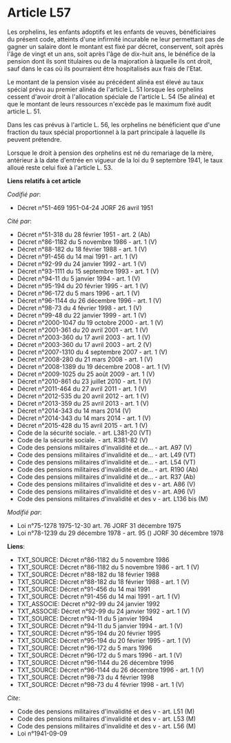 # Article L57

Les orphelins, les enfants adoptifs et les enfants de veuves, bénéficiaires du présent code, atteints d'une infirmité
incurable ne leur permettant pas de gagner un salaire dont le montant est fixé par décret, conservent, soit après l'âge de
vingt et un ans, soit après l'âge de dix-huit ans, le bénéfice de la pension dont ils sont titulaires ou de la majoration à
laquelle ils ont droit, sauf dans le cas où ils pourraient être hospitalisés aux frais de l'Etat.

Le montant de la pension visée au précédent alinéa est élevé au taux spécial prévu au premier alinéa de l'article L. 51
lorsque les orphelins cessent d'avoir droit à l'allocation spéciale de l'article L. 54 (5e alinéa) et que le montant de leurs
ressources n'excède pas le maximum fixé audit article L. 51.

Dans les cas prévus à l'article L. 56, les orphelins ne bénéficient que d'une fraction du taux spécial proportionnel à la
part principale à laquelle ils peuvent prétendre.

Lorsque le droit à pension des orphelins est né du remariage de la mère, antérieur à la date d'entrée en vigueur de la loi du
9 septembre 1941, le taux alloué reste celui fixé à l'article L. 53.

**Liens relatifs à cet article**

_Codifié par_:

  - Décret n°51-469 1951-04-24 JORF 26 avril 1951

_Cité par_:

  - Décret n°51-318 du 28 février 1951 - art. 2 (Ab)
  - Décret n°86-1182 du 5 novembre 1986 - art. 1 (V)
  - Décret n°88-182 du 18 février 1988 - art. 1 (V)
  - Décret n°91-456 du 14 mai 1991 - art. 1 (V)
  - Décret n°92-99 du 24 janvier 1992 - art. 1 (V)
  - Décret n°93-1111 du 15 septembre 1993 - art. 1 (V)
  - Décret n°94-11 du 5 janvier 1994 - art. 1 (V)
  - Décret n°95-194 du 20 février 1995 - art. 1 (V)
  - Décret n°96-172 du 5 mars 1996 - art. 1 (V)
  - Décret n°96-1144 du 26 décembre 1996 - art. 1 (V)
  - Décret n°98-73 du 4 février 1998 - art. 1 (V)
  - Décret n°99-48 du 22 janvier 1999 - art. 1 (V)
  - Décret n°2000-1047 du 19 octobre 2000 - art. 1 (V)
  - Décret n°2001-361 du 20 avril 2001 - art. 1 (V)
  - Décret n°2003-360 du 17 avril 2003 - art. 1 (V)
  - Décret n°2003-360 du 17 avril 2003 - art. 2 (V)
  - Décret n°2007-1310 du 4 septembre 2007 - art. 1 (V)
  - Décret n°2008-280 du 21 mars 2008 - art. 1 (V)
  - Décret n°2008-1389 du 19 décembre 2008 - art. 1 (V)
  - Décret n°2009-1025 du 25 août 2009 - art. 1 (V)
  - Décret n°2010-861 du 23 juillet 2010 - art. 1 (V)
  - Décret n°2011-464 du 27 avril 2011 - art. 1 (V)
  - Décret n°2012-535 du 20 avril 2012 - art. 1 (V)
  - Décret n°2013-359 du 25 avril 2013 - art. 1 (V)
  - Décret n°2014-343 du 14 mars 2014 (V)
  - Décret n°2014-343 du 14 mars 2014 - art. 1 (V)
  - Décret n°2015-428 du 15 avril 2015 - art. 1 (V)
  - Code de la sécurité sociale. - art. L381-20 (VT)
  - Code de la sécurité sociale. - art. R381-82 (V)
  - Code des pensions militaires d'invalidité et de... - art. A97 (V)
  - Code des pensions militaires d'invalidité et de... - art. L49 (VT)
  - Code des pensions militaires d'invalidité et de... - art. L54 (VT)
  - Code des pensions militaires d'invalidité et de... - art. R190 (Ab)
  - Code des pensions militaires d'invalidité et de... - art. R37 (Ab)
  - Code des pensions militaires d'invalidité et des v - art. A86 (V)
  - Code des pensions militaires d'invalidité et des v - art. A96 (V)
  - Code des pensions militaires d'invalidité et des v - art. L136 bis (M)

_Modifié par_:

  - Loi n°75-1278 1975-12-30 art. 76 JORF 31 décembre 1975
  - Loi n°78-1239 du 29 décembre 1978 - art. 95 () JORF 30 décembre 1978

**Liens**:

  - TXT_SOURCE: Décret n°86-1182 du 5 novembre 1986
  - TXT_SOURCE: Décret n°86-1182 du 5 novembre 1986 - art. 1 (V)
  - TXT_SOURCE: Décret n°88-182 du 18 février 1988
  - TXT_SOURCE: Décret n°88-182 du 18 février 1988 - art. 1 (V)
  - TXT_SOURCE: Décret n°91-456 du 14 mai 1991
  - TXT_SOURCE: Décret n°91-456 du 14 mai 1991 - art. 1 (V)
  - TXT_ASSOCIE: Décret n°92-99 du 24 janvier 1992
  - TXT_ASSOCIE: Décret n°92-99 du 24 janvier 1992 - art. 1 (V)
  - TXT_SOURCE: Décret n°94-11 du 5 janvier 1994
  - TXT_SOURCE: Décret n°94-11 du 5 janvier 1994 - art. 1 (V)
  - TXT_SOURCE: Décret n°95-194 du 20 février 1995
  - TXT_SOURCE: Décret n°95-194 du 20 février 1995 - art. 1 (V)
  - TXT_SOURCE: Décret n°96-172 du 5 mars 1996
  - TXT_SOURCE: Décret n°96-172 du 5 mars 1996 - art. 1 (V)
  - TXT_SOURCE: Décret n°96-1144 du 26 décembre 1996
  - TXT_SOURCE: Décret n°96-1144 du 26 décembre 1996 - art. 1 (V)
  - TXT_SOURCE: Décret n°98-73 du 4 février 1998
  - TXT_SOURCE: Décret n°98-73 du 4 février 1998 - art. 1 (V)

_Cite_:

  - Code des pensions militaires d'invalidité et des v - art. L51 (M)
  - Code des pensions militaires d'invalidité et des v - art. L53 (M)
  - Code des pensions militaires d'invalidité et des v - art. L56 (M)
  - Loi n°1941-09-09
